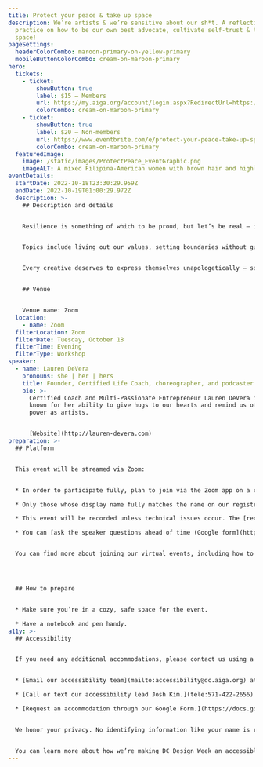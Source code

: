 ```yaml
---
title: Protect your peace & take up space
description: We’re artists & we’re sensitive about our sh*t. A reflective
  practice on how to be our own best advocate, cultivate self-trust & take up
  space!
pageSettings:
  headerColorCombo: maroon-primary-on-yellow-primary
  mobileButtonColorCombo: cream-on-maroon-primary
hero:
  tickets:
    - ticket:
        showButton: true
        label: $15 — Members
        url: https://my.aiga.org/account/login.aspx?RedirectUrl=https://ikit.aiga.org/ikit_national_util/ikit-national-util-sso-redirect/?state=https%3A%2F%2Fdc.aiga.org%2Fevent%2Fprotect-your-peace-take-up-space%2F%3Fredirect_source%3Deventbrite_register
        colorCombo: cream-on-maroon-primary
    - ticket:
        showButton: true
        label: $20 — Non-members
        url: https://www.eventbrite.com/e/protect-your-peace-take-up-space-tickets-425438496997
        colorCombo: cream-on-maroon-primary
  featuredImage:
    image: /static/images/ProtectPeace_EventGraphic.png
    imageALT: A mixed Filipina-American women with brown hair and highlights on a rooftop
eventDetails:
  startDate: 2022-10-18T23:30:29.959Z
  endDate: 2022-10-19T01:00:29.972Z
  description: >-
    ## Description and details


    Resilience is something of which to be proud, but let’s be real — it isn’t easy and can be exhausting. Certified Life Coach and Meditation/Movement Artist Lauren DeVera will lead us through reflective questioning, transformational journaling and interactive activities to help us take up space with confidence, all while protecting our peace! 


    Topics include living out our values, setting boundaries without guilt, and learning to listen to our higher self. We’re going to get serious but it’ll be in a cozy and safe space. 


    Every creative deserves to express themselves unapologetically — so will you join us?


    ## Venue


    Venue name: Zoom
  location:
    - name: Zoom
  filterLocation: Zoom
  filterDate: Tuesday, October 18
  filterTime: Evening
  filterType: Workshop
speaker:
  - name: Lauren DeVera
    pronouns: she | her | hers
    title: Founder, Certified Life Coach, choreographer, and podcaster
    bio: >-
      Certified Coach and Multi-Passionate Entrepreneur Lauren DeVera is most
      known for her ability to give hugs to our hearts and remind us of our
      power as artists.


      [Website](http://lauren-devera.com)
preparation: >-
  ## Platform


  This event will be streamed via Zoom: 


  * In order to participate fully, plan to join via the Zoom app on a computer, tablet, or mobile device with enough bandwidth to support viewing video.

  * Only those whose display name fully matches the name on our registration list will be admitted from the waiting room, to ensure only those who have registered for the event are able to attend — and to create space for intimate conversations.

  * This event will be recorded unless technical issues occur. The [recordings will be shared in the AIGA DC recordings archive](https://dc.aiga.org/introducing-the-aiga-dc-event-recordings-archive/) for AIGA members to rewatch or catch up on at a later date. If you’re not an AIGA Member, you can register for a membership on [the AIGA Membership website.](https://www.aiga.org/membership-community/aiga-membership/)

  * You can [ask the speaker questions ahead of time (Google form](https://docs.google.com/forms/d/e/1FAIpQLSc0qHz60mOR3Ta2Q_3D2kRO--4Que77aSX6Q-sbMsoNp5VpBw/viewform), which may be answered during the event.


  You can find more about joining our virtual events, including how to connect, directions to troubleshoot, and information about our refund policy in our [FAQ](/faq/).




  ## How to prepare


  * Make sure you’re in a cozy, safe space for the event.

  * Have a notebook and pen handy.
a11y: >-
  ## Accessibility


  If you need any additional accommodations, please contact us using a method that works best for you:


  * [Email our accessibility team](mailto:accessibility@dc.aiga.org) at accessibility@dc.aiga.org.

  * [Call or text our accessibility lead Josh Kim.](tele:571-422-2656)

  * [Request an accommodation through our Google Form.](https://docs.google.com/forms/d/e/1FAIpQLSe2l-FrPiSaZxPjIAOUadYn3axaz6SyloV42CWg-HF65TTy1w/viewform)


  We honor your privacy. No identifying information like your name is required to request an accommodation, and all details will be deleted once completed.


  You can learn more about how we’re making DC Design Week an accessible experience by visiting our [accessibility statement](/accessibility/).
---
```


